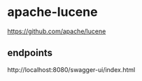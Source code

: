 # apache-lucene

https://github.com/apache/lucene


## endpoints

http://localhost:8080/swagger-ui/index.html


